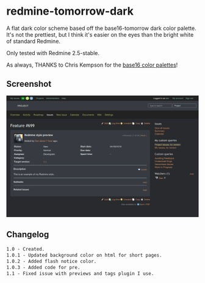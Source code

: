 # redmine-tomorrow-dark

A flat dark color scheme based off the base16-tomorrow dark color palette. It's
not the prettiest, but I think it's easier on the eyes than the bright white of
standard Redmine.

Only tested with Redmine 2.5-stable.

As always, THANKS to Chris Kempson for the [base16 color palettes](http://chriskempson.github.io/base16/)!

## Screenshot

![screenshot](screenshot.png)

## Changelog

```
1.0 - Created.
1.0.1 - Updated background color on html for short pages.
1.0.2 - Added flash notice color.
1.0.3 - Added code for pre.
1.1 - Fixed issue with previews and tags plugin I use.
```
